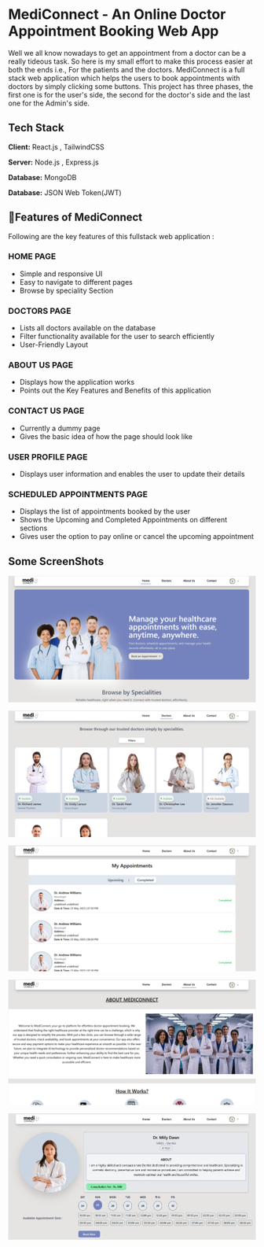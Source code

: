 
# MediConnect - An Online Doctor Appointment Booking Web App

Well we all know nowadays to get an appointment from a doctor can be a really tideous task. So here is my small effort to make this process easier at both the ends i.e., For the patients and the doctors. MediConnect is a full stack web application which helps the users to book appointments with doctors by simply clicking some buttons. This project has three phases, the first one is for the user's side, the second for the doctor's side and the last one for the Admin's side.


## Tech Stack

**Client:** React.js , TailwindCSS

**Server:** Node.js , Express.js

**Database:** MongoDB

**Database:** JSON Web Token(JWT)

## 🔑Features of MediConnect

Following are the key features of this fullstack web application :

### HOME PAGE

- Simple and responsive UI
- Easy to navigate to different pages
- Browse by speciality Section

### DOCTORS PAGE

- Lists all doctors available on the database
- Filter functionality available for the user to search efficiently
- User-Friendly Layout

### ABOUT US PAGE

- Displays how the application works
- Points out the Key Features and Benefits of this application

### CONTACT US PAGE

- Currently a dummy page
- Gives the basic idea of how the page should look like

### USER PROFILE PAGE

- Displays user information and enables the user to update their details

### SCHEDULED APPOINTMENTS PAGE

- Displays the list of appointments booked by the user
- Shows the Upcoming and Completed Appointments on different sections
- Gives user the option to pay online or cancel the upcoming appointment

## Some ScreenShots

![Home Page Screenshot](./images/HomePageImg.png "Home Page")

![All Doctors Page Screenshot](./images/DoctorsPage.png " All Doctors Page")

![All Appointments Page Screenshot](./images/AllAppointments.png "All Appointments Page")

![About Us Screenshot](./images/AboutUs.png "About Us Page")

![Doctor Screenshot](./images/SelectDoctors.png "Doctor Page")


